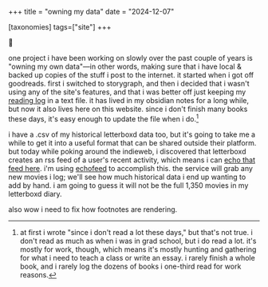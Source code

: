 +++
title = "owning my data" 
date = "2024-12-07"

[taxonomies] 
tags=["site"]
+++

<span class="og">📝</span>

one project i have been working on slowly over the past couple of years is "owning my own data"—in other words, making sure that i have local & backed up copies of the stuff i post to the internet. it started when i got off goodreads. first i switched to storygraph, and then i decided that i wasn't using any of the site's features, and that i was better off just keeping my [reading log](@/readinglog.md) in a text file. it has lived in my obsidian notes for a long while, but now it also lives here on this website. since i don't finish many books these days, it's easy enough to update the file when i do.[^1] 

i have a .csv of my historical letterboxd data too, but it's going to take me a while to get it into a useful format that can be shared outside their platform. but today while poking around the indieweb, i discovered that letterboxd creates an rss feed of a user's recent activity, which means i can [echo that feed here](@/log/_index.md). i'm using [echofeed](https://echofeed.app) to accomplish this. the service will grab any new movies i log; we'll see how much historical data i end up wanting to add by hand. i am going to guess it will not be the full 1,350 movies in my letterboxd diary. 

also wow i need to fix how footnotes are rendering. 

[^1]: at first i wrote "since i don't read a lot these days," but that's not true. i don't read as much as when i was in grad school, but i do read a lot. it's mostly for work, though, which means it's mostly hunting and gathering for what i need to teach a class or write an essay. i rarely finish a whole book, and i rarely log the dozens of books i one-third read for work reasons.
